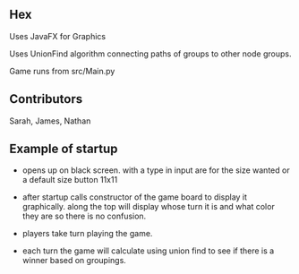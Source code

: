 Hex
-------------------
Uses JavaFX for Graphics

Uses UnionFind algorithm connecting paths of groups to other node groups.

Game runs from src/Main.py


Contributors
---------------------

Sarah, James, Nathan


Example of startup
----------------------

* opens up on black screen. with a type in input are for the size wanted
or a default size button 11x11

* after startup calls constructor of the game board to display it graphically.
along the top will display whose turn it is and what color they are so there is no confusion.

* players take turn playing the game.

* each turn the game will calculate using union find to see if there is a winner based on groupings.
